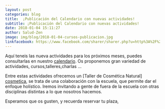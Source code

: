 ```yaml
---
layout: post
categories: blog
title:  ¡Publicación del Calendario con nuevas actividades!
subtitle: ¡Publicación del Calendario con nuevas actividades!
date: 2018-01-04 15:11:27
author: Salud-Zen
image: img/blog/2018-01-04-cursos-publicacion.jpg
linkfacebook: https://www.facebook.com/sharer/sharer.php?u=http%3A%2F%2Fwww.salud-zen.com%2Fblog%2F2018%2F01%2F04%2Fpublicacion-calendario.html&amp;src=sdkpreparse
---
```

Aquí teneis las nueva actividades para los próximos meses, puedes consultarlas en nuestro [calendario][agenda]. Os proponemos gran variedad de actividades, cursos,talleres,charlas ...

Entre estas actividades  ofrecemos un [Taller de Cosmética Natural] [cosmetica], se trata de una colaboración con la escuela, que permite dar el enfoque holístico. Iremos invitando a gente de fuera de la escuela con otras disciplinas distintas a lo que nosotros hacemos.

Esperamos que os gusten, y recuerda reservar tu plaza,




[agenda]: {{site.url}}{{site.baseurl}}/calendario/
[cosmetica]:{{site.url}}{{site.baseurl}}/evento/2018/02/17/taller-cosmetica.html
